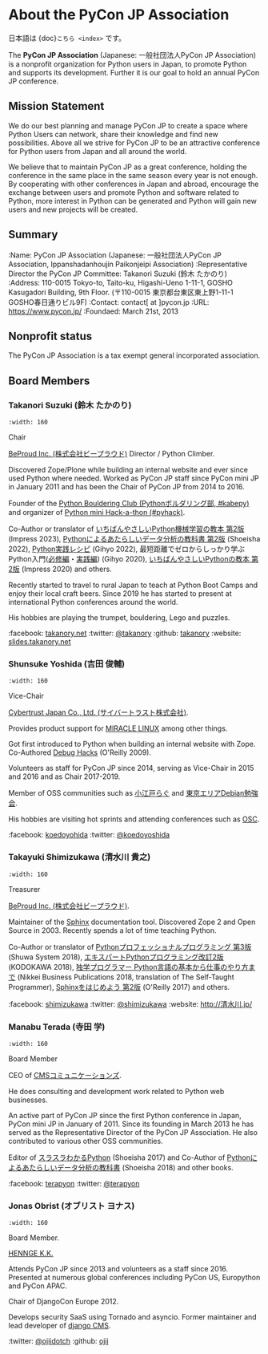 # About the PyCon JP Association

日本語は {doc}`こちら <index>` です。

The **PyCon JP Association** (Japanese: 一般社団法人PyCon JP Association) is a nonprofit organization for Python users in Japan, to promote Python and supports its development. Further it is our goal to hold an annual PyCon JP conference.

## Mission Statement

We do our best planning and manage PyCon JP to create a space where Python Users can network, share their knowledge and find new possibilities. Above all we strive for PyCon JP to be an attractive conference for Python users from Japan and all around the world.

We believe that to maintain PyCon JP as a great conference, holding the conference in the same place in the same season every year is not enough. By cooperating with other conferences in Japan and abroad, encourage the exchange between users and promote Python and software related to Python, more interest in Python can be generated and Python will gain new users and new projects will be created.

## Summary

:Name: PyCon JP Association (Japanese: 一般社団法人PyCon JP Association, Ippanshadanhoujin Paikonjeipi Association)
:Representative Director the PyCon JP Committee: Takanori Suzuki (鈴木 たかのり)
:Address: 110-0015 Tokyo-to, Taito-ku, Higashi-Ueno 1-11-1, GOSHO Kasugadori Building, 9th Floor. (〒110-0015 東京都台東区東上野1-11-1 GOSHO春日通りビル9F)
:Contact: contact[ at ]pycon.jp
:URL: <https://www.pycon.jp/>
:Foundaed: March 21st, 2013

## Nonprofit status

The PyCon JP Association is a tax exempt general incorporated association.

## Board Members

### Takanori Suzuki (鈴木 たかのり)

```{figure} /_static/takanori.jpg
:width: 160
```

Chair

[BeProud Inc. (株式会社ビープラウド)](https://www.beproud.jp/) Director / Python Climber.

Discovered Zope/Plone while building an internal website and ever since used Python where needed. Worked as PyCon JP staff since PyCon mini JP in January 2011 and has been the Chair of PyCon JP from 2014 to 2016.

Founder of the [Python Bouldering Club (Pythonボルダリング部, #kabepy)](https://kabepy.connpass.com/) and organizer of [Python mini Hack-a-thon (#pyhack)](https://pyhack.connpass.com/).

Co-Author or translator of
[いちばんやさしいPython機械学習の教本 第2版](https://book.impress.co.jp/books/1122101123) (Impress 2023),
[Pythonによるあたらしいデータ分析の教科書 第2版](https://www.seshop.com/product/detail/25331) (Shoeisha 2022),
[Python実践レシピ](https://gihyo.jp/book/2022/978-4-297-12576-9) (Gihyo 2022),
最短距離でゼロからしっかり学ぶPython入門([必修編](https://gihyo.jp/book/2020/978-4-297-11570-8)・[実践編](https://gihyo.jp/book/2020/978-4-297-11572-2)) (Gihyo 2020),
[いちばんやさしいPythonの教本 第2版](https://book.impress.co.jp/books/1119101162) (Impress 2020) and others.

Recently started to travel to rural Japan to teach at Python Boot Camps and enjoy their local craft beers. Since 2019 he has started to present at international Python conferences around the world.

His hobbies are playing the trumpet, bouldering, Lego and puzzles.

:facebook: [takanory.net](https://www.facebook.com/takanory.net)
:twitter: [@takanory](https://twitter.com/takanory)
:github: [takanory](https://github.com/takanory/)
:website: [slides.takanory.net](https://slides.takanory.net/)

### Shunsuke Yoshida (吉田 俊輔)

```{figure} /_static/yoshida.png
:width: 160
```

Vice-Chair

[Cybertrust Japan Co., Ltd. (サイバートラスト株式会社)](https://www.cybertrust.co.jp/).

Provides product support for [MIRACLE LINUX](https://www.miraclelinux.com/) among other things.

Got first introduced to Python when building an internal website with Zope. Co-Authored [Debug Hacks](https://www.oreilly.co.jp/books/9784873114040/) (O'Reilly 2009).

Volunteers as staff for PyCon JP since 2014, serving as Vice-Chair in 2015 and 2016 and as Chair 2017-2019.

Member of OSS communities such as [小江戸らぐ](https://koedolug.dyndns.org/) and [東京エリアDebian勉強会](https://tokyodebian-team.pages.debian.net/).

His hobbies are visiting hot sprints and attending conferences such as [OSC](https://www.ospn.jp/).

:facebook: [koedoyohida](https://www.facebook.com/koedoyoshida)
:twitter: [@koedoyoshida](https://twitter.com/koedoyoshida)

### Takayuki Shimizukawa (清水川 貴之)

```{figure} /_static/shimizukawa.jpg
:width: 160
```

Treasurer

[BeProud Inc. (株式会社ビープラウド)](https://www.beproud.jp/).

Maintainer of the [Sphinx](https://sphinx-doc.org/) documentation tool. Discovered Zope 2 and Open Source in 2003. Recently spends a lot of time teaching Python.

Co-Author or translator of [Pythonプロフェッショナルプログラミング 第3版](https://www.shuwasystem.co.jp/products/7980html/5382.html) (Shuwa System 2018), [エキスパートPythonプログラミング改訂2版](https://www.kadokawa.co.jp/product/301801000262/) (KODOKAWA 2018), [独学プログラマー Python言語の基本から仕事のやり方まで](https://shop.nikkeibp.co.jp/front/commodity/0000/C92270/) (Nikkei Business Publications 2018, translation of The Self-Taught Programmer), [Sphinxをはじめよう 第2版](https://www.oreilly.co.jp/books/9784873118192/) (O'Reilly 2017) and others.

:facebook: [shimizukawa](https://www.facebook.com/shimizukawa)
:twitter: [@shimizukawa](https://twitter.com/shimizukawa)
:website: <http://清水川.jp/>

### Manabu Terada (寺田 学)

```{figure} /_static/terada.jpg
:width: 160
```

Board Member

CEO of [CMSコミュニケーションズ](https://www.cmscom.jp).

He does consulting and development work related to Python web businesses.

An active part of PyCon JP since the first Python conference in Japan, PyCon mini JP in January of 2011. Since its founding in March 2013 he has served as the Representative Director of the PyCon JP Association. He also contributed to various other OSS communities.

Editor of [スラスラわかるPython](https://www.shoeisha.co.jp/book/detail/9784798151090) (Shoeisha 2017) and Co-Author of [Pythonによるあたらしいデータ分析の教科書](https://www.shoeisha.co.jp/book/detail/9784798158341) (Shoeisha 2018) and other books.

:facebook: [terapyon](https://www.facebook.com/terapyon)
:twitter: [@terapyon](https://twitter.com/terapyon)

### Jonas Obrist (オブリスト ヨナス)

```{figure} /_static/jonas.jpg
:width: 160
```

Board Member.

[HENNGE K.K.](https://hennge.com/global/)

Attends PyCon JP since 2013 and volunteers as a staff since 2016. Presented at numerous global conferences including PyCon US, Europython and PyCon APAC.

Chair of DjangoCon Europe 2012.

Develops security SaaS using Tornado and asyncio. Former maintainer and lead developer of [django CMS](https://www.django-cms.org/en/).

:twitter: [@ojiidotch](https://twitter.com/ojiidotch)
:github: [ojii](https://github.com/ojii)
